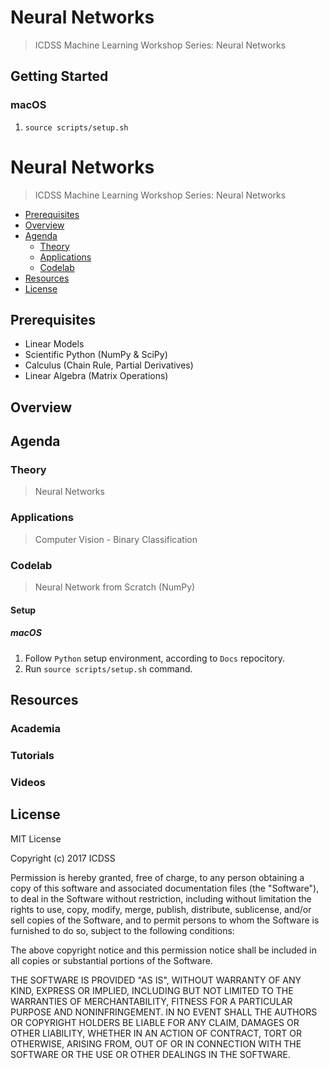# Neural Networks

> ICDSS Machine Learning Workshop Series: Neural Networks 

## Getting Started

### macOS

1. `source scripts/setup.sh`


# Neural Networks

> ICDSS Machine Learning Workshop Series: Neural Networks 

- [Prerequisites](#prerequisites)
- [Overview](#overview)
- [Agenda](#agenda)
    - [Theory](#theory)
    - [Applications](#applications)
    - [Codelab](#codelab)
- [Resources](#resources)
- [License](#license)

## Prerequisites

* Linear Models
* Scientific Python (NumPy & SciPy)
* Calculus (Chain Rule, Partial Derivatives)
* Linear Algebra (Matrix Operations)

## Overview


## Agenda

### Theory

> Neural Networks

### Applications

> Computer Vision - Binary Classification

### Codelab

> Neural Network from Scratch (NumPy)

#### Setup

##### macOS

1. Follow `Python` setup environment, according to `Docs` repocitory.
2. Run `source scripts/setup.sh` command.

## Resources

### Academia

### Tutorials

### Videos

## License

MIT License

Copyright (c) 2017 ICDSS

Permission is hereby granted, free of charge, to any person obtaining a copy
of this software and associated documentation files (the "Software"), to deal
in the Software without restriction, including without limitation the rights
to use, copy, modify, merge, publish, distribute, sublicense, and/or sell
copies of the Software, and to permit persons to whom the Software is
furnished to do so, subject to the following conditions:

The above copyright notice and this permission notice shall be included in all
copies or substantial portions of the Software.

THE SOFTWARE IS PROVIDED "AS IS", WITHOUT WARRANTY OF ANY KIND, EXPRESS OR
IMPLIED, INCLUDING BUT NOT LIMITED TO THE WARRANTIES OF MERCHANTABILITY,
FITNESS FOR A PARTICULAR PURPOSE AND NONINFRINGEMENT. IN NO EVENT SHALL THE
AUTHORS OR COPYRIGHT HOLDERS BE LIABLE FOR ANY CLAIM, DAMAGES OR OTHER
LIABILITY, WHETHER IN AN ACTION OF CONTRACT, TORT OR OTHERWISE, ARISING FROM,
OUT OF OR IN CONNECTION WITH THE SOFTWARE OR THE USE OR OTHER DEALINGS IN THE
SOFTWARE.
